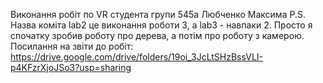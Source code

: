 Виконання робіт по VR студента групи 545а Любченко Максима
P.S. Назва коміта lab2 це виконання роботи 3, а lab3 - навпаки 2. Просто я спочатку зробив роботу про дерева, а потім про роботу з камерою.
Посилання на звіти до робіт: https://drive.google.com/drive/folders/19oi_3JcLtSHzBssVLI-p4KFzrXjoJSo3?usp=sharing
